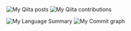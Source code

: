 ![My Qiita posts](https://qiita-badge.apiapi.app/s/daichi0713/posts.svg)
![My Qiita contributions](https://qiita-badge.apiapi.app/s/daichi0713/contributions.svg)

![My Language Summary](https://github-readme-stats.vercel.app/api/top-langs/?username=DaichiHoshina&layout=compact&theme=dracula&count_private=true)
![My Commit graph](https://github-profile-summary-cards.vercel.app/api/cards/profile-details?username=DaichiHoshina&theme=dracula&count_private=true)
